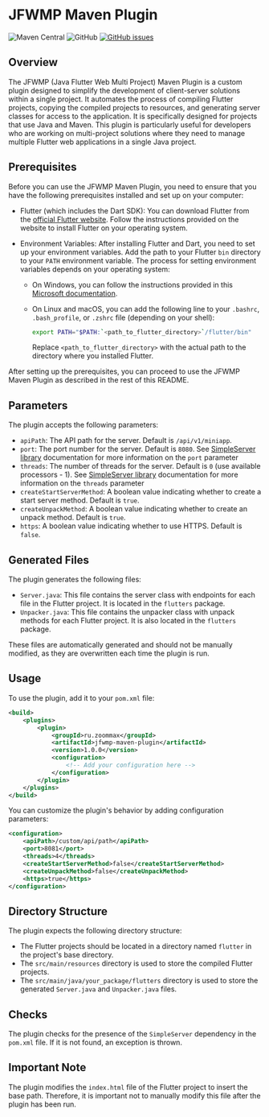 # JFWMP Maven Plugin

![Maven Central](https://img.shields.io/maven-central/v/ru.zoommax/jfwmp-maven-plugin?style=plastic)
![GitHub](https://img.shields.io/github/license/ZooMMaX/jfwmp-maven-plugin?style=plastic)
[![GitHub issues](https://img.shields.io/github/issues/ZooMMaX/jfwmp-maven-plugin?style=plastic)](https://github.com/ZooMMaX/jfwmp-maven-plugin/issues)

## Overview
The JFWMP (Java Flutter Web Multi Project) Maven Plugin is a custom plugin designed to simplify the development of client-server solutions within a single project. It automates the process of compiling Flutter projects, copying the compiled projects to resources, and generating server classes for access to the application. It is specifically designed for projects that use Java and Maven. This plugin is particularly useful for developers who are working on multi-project solutions where they need to manage multiple Flutter web applications in a single Java project.

## Prerequisites

Before you can use the JFWMP Maven Plugin, you need to ensure that you have the following prerequisites installed and set up on your computer:

- Flutter (which includes the Dart SDK): You can download Flutter from the [official Flutter website](https://flutter.dev/docs/get-started/install). Follow the instructions provided on the website to install Flutter on your operating system.

- Environment Variables: After installing Flutter and Dart, you need to set up your environment variables. Add the path to your Flutter `bin` directory to your `PATH` environment variable. The process for setting environment variables depends on your operating system:

    - On Windows, you can follow the instructions provided in this [Microsoft documentation](https://docs.microsoft.com/en-us/windows/win32/procthread/environment-variables).

    - On Linux and macOS, you can add the following line to your `.bashrc`, `.bash_profile`, or `.zshrc` file (depending on your shell):

      ```bash
      export PATH="$PATH:`<path_to_flutter_directory>`/flutter/bin"
      ```

      Replace `<path_to_flutter_directory>` with the actual path to the directory where you installed Flutter.

After setting up the prerequisites, you can proceed to use the JFWMP Maven Plugin as described in the rest of this README.

## Parameters
The plugin accepts the following parameters:

- `apiPath`: The API path for the server. Default is `/api/v1/miniapp`.
- `port`: The port number for the server. Default is `8080`. See [SimpleServer library](https://github.com/ZooMMaX/SimpleServer) documentation for more information on the `port` parameter
- `threads`: The number of threads for the server. Default is `0` (use available processors - 1). See [SimpleServer library](https://github.com/ZooMMaX/SimpleServer) documentation for more information on the `threads` parameter
- `createStartServerMethod`: A boolean value indicating whether to create a start server method. Default is `true`.
- `createUnpackMethod`: A boolean value indicating whether to create an unpack method. Default is `true`.
- `https`: A boolean value indicating whether to use HTTPS. Default is `false`.

## Generated Files
The plugin generates the following files:

- `Server.java`: This file contains the server class with endpoints for each file in the Flutter project. It is located in the `flutters` package.
- `Unpacker.java`: This file contains the unpacker class with unpack methods for each Flutter project. It is also located in the `flutters` package.

These files are automatically generated and should not be manually modified, as they are overwritten each time the plugin is run.

## Usage
To use the plugin, add it to your `pom.xml` file:

```xml
<build>
    <plugins>
        <plugin>
            <groupId>ru.zoommax</groupId>
            <artifactId>jfwmp-maven-plugin</artifactId>
            <version>1.0.0</version>
            <configuration>
                <!-- Add your configuration here -->
            </configuration>
        </plugin>
    </plugins>
</build>
```

You can customize the plugin's behavior by adding configuration parameters:

```xml
<configuration>
    <apiPath>/custom/api/path</apiPath>
    <port>8081</port>
    <threads>4</threads>
    <createStartServerMethod>false</createStartServerMethod>
    <createUnpackMethod>false</createUnpackMethod>
    <https>true</https>
</configuration>
```

## Directory Structure
The plugin expects the following directory structure:

- The Flutter projects should be located in a directory named `flutter` in the project's base directory.
- The `src/main/resources` directory is used to store the compiled Flutter projects.
- The `src/main/java/your_package/flutters` directory is used to store the generated `Server.java` and `Unpacker.java` files.

## Checks
The plugin checks for the presence of the `SimpleServer` dependency in the `pom.xml` file. If it is not found, an exception is thrown.

## Important Note
The plugin modifies the `index.html` file of the Flutter project to insert the base path. Therefore, it is important not to manually modify this file after the plugin has been run.